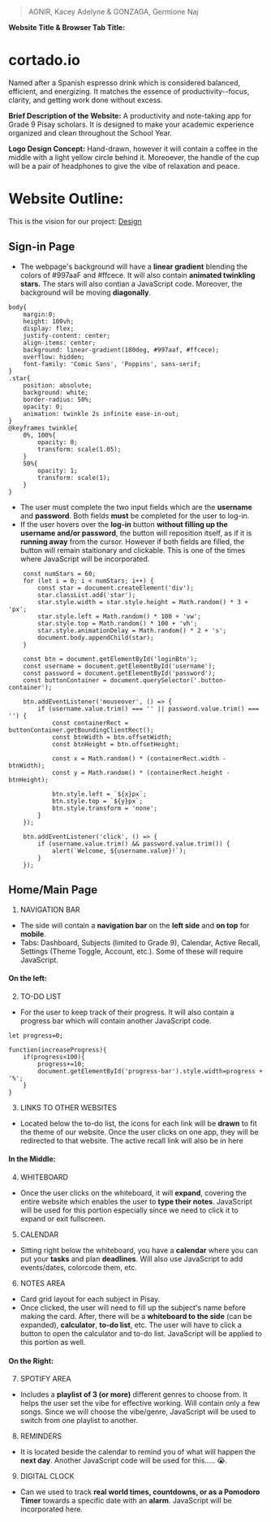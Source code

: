 > AGNIR, Kacey Adelyne &
> GONZAGA, Germione Naj

**Website Title & Browser Tab Title:**
# cortado.io
Named after a Spanish espresso drink which is considered balanced, efficient, and energizing. It matches the essence of productivity--focus, clarity, and getting work done without excess. 


**Brief Description of the Website:**
A productivity and note-taking app for Grade 9 Pisay scholars. It is designed to make your academic experience organized and clean throughout the School Year.

**Logo Design Concept:**
Hand-drawn, however it will contain a coffee in the middle with a light yellow circle behind it. Moreoever, the handle of the cup will be a pair of headphones to give the vibe of relaxation and peace.

# Website Outline:
This is the vision for our project: [Design](https://www.canva.com/design/DAG23alL040/XPYQeaERsiuzZ8fUottObQ/edit)

## Sign-in Page
* The webpage's background will have a **linear gradient** blending the colors of #997aaF and #ffcece. It will also contain **animated twinkling stars.** The stars will also contian a JavaScript code. Moreover, the background will be moving **diagonally**.
```
body{
    margin:0;
    height: 100vh;
    display: flex;
    justify-content: center;
    align-items: center;
    background: linear-gradient(180deg, #997aaf, #ffcece);
    overflow: hidden;
    font-family: 'Comic Sans', 'Poppins', sans-serif;
}
.star{
    position: absolute;
    background: white;
    border-radius: 50%;
    opacity: 0;
    animation: twinkle 2s infinite ease-in-out;
}
@keyframes twinkle{
    0%, 100%{
        opacity: 0;
        transform: scale(1.05);
    } 
    50%{
        opacity: 1;
        transform: scale(1);
    }
}
```
* The user must complete the two input fields which are the **username** and **password**. Both fields **must** be completed for the user to log-in. 
* If the user hovers over the **log-in** button **without filling up the username and/or password**, the button will reposition itself, as if it is **running away** from the cursor. However if both fields are filled, the button will remain staitionary and clickable. This is one of the times where JavaScript will be incorporated.
```
    const numStars = 60;
    for (let i = 0; i < numStars; i++) {
        const star = document.createElement('div');
        star.classList.add('star');
        star.style.width = star.style.height = Math.random() * 3 + 'px';
        star.style.left = Math.random() * 100 + 'vw';
        star.style.top = Math.random() * 100 + 'vh';
        star.style.animationDelay = Math.random() * 2 + 's';
        document.body.appendChild(star);
    }
```
```
    const btn = document.getElementById('loginBtn');
    const username = document.getElementById('username');
    const password = document.getElementById('password');
    const buttonContainer = document.querySelector('.button-container');

    btn.addEventListener('mouseover', () => {
        if (username.value.trim() === '' || password.value.trim() === '') {
            const containerRect = buttonContainer.getBoundingClientRect();
            const btnWidth = btn.offsetWidth;
            const btnHeight = btn.offsetHeight;

            const x = Math.random() * (containerRect.width - btnWidth);
            const y = Math.random() * (containerRect.height - btnHeight);

            btn.style.left = `${x}px`;
            btn.style.top = `${y}px`;
            btn.style.transform = 'none';
        }
    });

    btn.addEventListener('click', () => {
        if (username.value.trim() && password.value.trim()) {
            alert(`Welcome, ${username.value}!`);
        }
    });
```
## Home/Main Page
1. NAVIGATION BAR   
* The side will contain a **navigation bar** on the **left side** and **on top** for **mobile**.
* Tabs: Dashboard, Subjects (limited to Grade 9), Calendar, Active Recall, Settings (Theme Toggle, Account, etc.). Some of these will require JavaScript.
#### On the left:
2. TO-DO LIST
* For the user to keep track of their progress. It will also contain a progress bar which will contain another JavaScript code.
```
let progress=0;

function(increaseProgress){
    if(progress<100){
        progress+=10;
        document.getElementById('progress-bar').style.width=progress + '%';
    }
}
```
3. LINKS TO OTHER WEBSITES
* Located below the to-do list, the icons for each link will be **drawn** to fit the theme of our website. Once the user clicks on one app, they will be redirected to that website. The active recall link will also be in here

#### In the Middle:
4. WHITEBOARD
* Once the user clicks on the whiteboard, it will **expand**, covering the entire website which enables the user to **type their notes**. JavaScript will be used for this portion especially since we need to click it to expand or exit fullscreen.

5. CALENDAR
* Sitting right below the whiteboard, you have a **calendar** where you can put your **tasks** and plan **deadlines**. Will also use JavaScript to add events/dates, colorcode them, etc.

6. NOTES AREA
* Card grid layout for each subject in Pisay.
* Once clicked, the user will need to fill up the subject's name before making the card. After, there will be a **whiteboard to the side** (can be expanded), **calculator**, **to-do list**, etc. The user will have to click a button to open the calculator and to-do list. JavaScript will be applied to this portion as well.

#### On the Right:
7. SPOTIFY AREA
* Includes a **playlist of 3 (or more)** different genres to choose from. It helps the user set the vibe for effective working. Will contain only a few songs. Since we will choose the vibe/genre, JavaScript will be used to switch from one playlist to another.
8. REMINDERS
* It is located beside the calendar to remind you of what will happen the **next day**. Another JavaScript code will be used for this..... 😭.
9. DIGITAL CLOCK
* Can we used to track **real world times, countdowns, or as a Pomodoro Timer** towards a specific date with an **alarm**. JavaScript will be incorporated here.